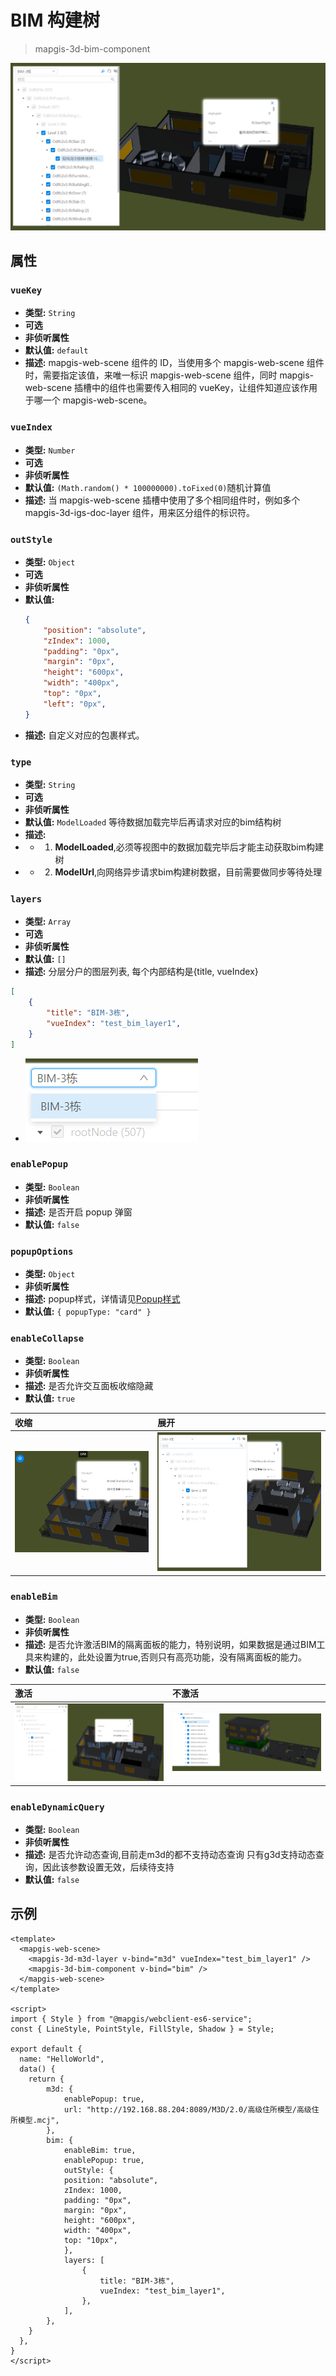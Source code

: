 # BIM 构建树

> mapgis-3d-bim-component

![BIM](./images/bim.png)

## 属性

### `vueKey`

- **类型:** `String`
- **可选**
- **非侦听属性**
- **默认值:** `default`
- **描述:** mapgis-web-scene 组件的 ID，当使用多个 mapgis-web-scene 组件时，需要指定该值，来唯一标识 mapgis-web-scene 组件，同时 mapgis-web-scene 插槽中的组件也需要传入相同的 vueKey，让组件知道应该作用于哪一个 mapgis-web-scene。

### `vueIndex`

- **类型:** `Number`
- **可选**
- **非侦听属性**
- **默认值:** `(Math.random() * 100000000).toFixed(0)`随机计算值
- **描述:** 当 mapgis-web-scene 插槽中使用了多个相同组件时，例如多个 mapgis-3d-igs-doc-layer 组件，用来区分组件的标识符。

### `outStyle`

- **类型:** `Object`
- **可选**
- **非侦听属性**
- **默认值:** 
    ``` json
    {
        "position": "absolute",
        "zIndex": 1000,
        "padding": "0px",
        "margin": "0px",
        "height": "600px",
        "width": "400px",
        "top": "0px",
        "left": "0px",
    }
    ```
- **描述:** 自定义对应的包裹样式。

### `type`

- **类型:** `String`
- **可选**
- **非侦听属性**
- **默认值:** `ModelLoaded` 等待数据加载完毕后再请求对应的bim结构树
- **描述:** 
- - 1. **ModelLoaded**,必须等视图中的数据加载完毕后才能主动获取bim构建树
- - 2. **ModelUrl**,向网络异步请求bim构建树数据，目前需要做同步等待处理

### `layers`

- **类型:** `Array`
- **可选**
- **非侦听属性**
- **默认值:** `[]`
- **描述:** 分层分户的图层列表, 每个内部结构是{title, vueIndex}
``` json
[
    {
        "title": "BIM-3栋",
        "vueIndex": "test_bim_layer1",
    }
]
```
- ![图层](./images/bim_layers.png)

### `enablePopup`

- **类型:** `Boolean`
- **非侦听属性**
- **描述:** 是否开启 popup 弹窗
- **默认值:** `false`

### `popupOptions`

- **类型:** `Object`
- **非侦听属性**
- **描述:** popup样式，详情请见[Popup样式](../ui/popupfeature.html#popupOptions)
- **默认值:** `{ popupType: "card" }`


### `enableCollapse`

- **类型:** `Boolean`
- **非侦听属性**
- **描述:** 是否允许交互面板收缩隐藏
- **默认值:** `true`

| 收缩                               | 展开                             |
| :--------------------------------- | :------------------------------- |
| ![收缩](./images/bim_collapse.png) | ![不激活](./images/bim_open.png) |

### `enableBim`

- **类型:** `Boolean`
- **非侦听属性**
- **描述:** 是否允许激活BIM的隔离面板的能力，特别说明，如果数据是通过BIM工具来构建的，此处设置为true,否则只有高亮功能，没有隔离面板的能力。
- **默认值:** `false`

| 激活                                 | 不激活                                  |
| :----------------------------------- | :-------------------------------------- |
| ![激活](./images/bim_enable_bim.png) | ![不激活](./images/bim_disable_bim.png) |
  

### `enableDynamicQuery`

- **类型:** `Boolean`
- **非侦听属性**
- **描述:** 是否允许动态查询,目前走m3d的都不支持动态查询 只有g3d支持动态查询，因此该参数设置无效，后续待支持
- **默认值:** `false`




## 示例
``` vue
<template>
  <mapgis-web-scene>
    <mapgis-3d-m3d-layer v-bind="m3d" vueIndex="test_bim_layer1" />
    <mapgis-3d-bim-component v-bind="bim" />
  </mapgis-web-scene>
</template>

<script>
import { Style } from "@mapgis/webclient-es6-service";
const { LineStyle, PointStyle, FillStyle, Shadow } = Style;

export default {
  name: "HelloWorld",
  data() {
    return {
        m3d: {
            enablePopup: true,
            url: "http://192.168.88.204:8089/M3D/2.0/高级住所模型/高级住所模型.mcj",
        },
        bim: {
            enableBim: true,
            enablePopup: true,
            outStyle: {
            position: "absolute",
            zIndex: 1000,
            padding: "0px",
            margin: "0px",
            height: "600px",
            width: "400px",
            top: "10px",
            },
            layers: [
                {
                    title: "BIM-3栋",
                    vueIndex: "test_bim_layer1",
                },
            ],
        },
    }
  },
}
</script>
```
